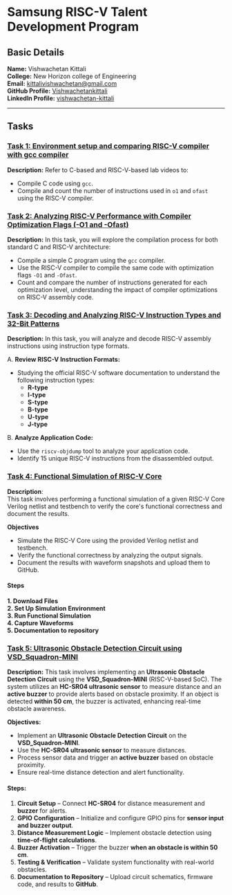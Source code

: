 # Samsung RISC-V Talent Development Program

## Basic Details 

**Name:**  Vishwachetan Kittali  
**College:** New Horizon college of Engineering  
**Email:** kittalivishwachetan@gmail.com  
**GitHub Profile:** [Vishwachetankittali](https://github.com/Vishwachetankittali)  
**LinkedIn Profile:** [vishwachetan-kittali](https://linkedin.com/in/vishwachetan-kittali)  

----

## Tasks

### [Task 1: Environment setup and comparing RISC-V compiler with gcc compiler](https://github.com/Vishwachetankittali/Samsung-RISC-V-Talent-Development-Program/tree/main/task%201)
**Description:** Refer to C-based and RISC-V-based lab videos to:

- Compile C code using `gcc`.
- Compile and count the number of instructions used in `o1` and `ofast` using the RISC-V compiler.

### [Task 2: Analyzing RISC-V Performance with Compiler Optimization Flags (-O1 and -Ofast)](https://github.com/Vishwachetankittali/Samsung-RISC-V-Talent-Development-Program/tree/main/TASK%202)
**Description:** In this task, you will explore the compilation process for both standard C and RISC-V architecture:

- Compile a simple C program using the `gcc` compiler.
- Use the RISC-V compiler to compile the same code with optimization flags `-O1` and `-Ofast`.
- Count and compare the number of instructions generated for each optimization level, understanding the impact of compiler optimizations on RISC-V assembly code.

### [Task 3: Decoding and Analyzing RISC-V Instruction Types and 32-Bit Patterns](https://github.com/Vishwachetankittali/Samsung-RISC-V-Talent-Development-Program/tree/main/TASK%203)  
**Description:** In this task, you will analyze and decode RISC-V assembly instructions using instruction type formats.

A. **Review RISC-V Instruction Formats:**  
   - Studying the official RISC-V software documentation to understand the following instruction types:  
     - **R-type**  
     - **I-type**  
     - **S-type**  
     - **B-type**  
     - **U-type**  
     - **J-type**  

B. **Analyze Application Code:**  
   - Use the `riscv-objdump` tool to analyze your application code.  
   - Identify 15 unique RISC-V instructions from the disassembled output.

### [Task 4: Functional Simulation of RISC-V Core](https://github.com/Vishwachetankittali/Samsung-RISC-V-Talent-Development-Program/tree/main/TASK%204) 

**Description**:  
This task involves performing a functional simulation of a given RISC-V Core Verilog netlist and testbench to verify the core's functional correctness and document the results.

 **Objectives**  
- Simulate the RISC-V Core using the provided Verilog netlist and testbench.  
- Verify the functional correctness by analyzing the output signals.  
- Document the results with waveform snapshots and upload them to GitHub.  

#### Steps  

 **1. Download Files**  
 **2. Set Up Simulation Environment**  
 **3. Run Functional Simulation**  
 **4. Capture Waveforms**  
**5. Documentation to repository**  

### [Task 5: Ultrasonic Obstacle Detection Circuit using VSD_Squadron-MINI](https://github.com/Vishwachetankittali/Samsung-RISC-V-Talent-Development-Program/tree/main/TASK%205)

**Description:**
This task involves implementing an **Ultrasonic Obstacle Detection Circuit** using the **VSD_Squadron-MINI** (RISC-V-based SoC). The system utilizes an **HC-SR04 ultrasonic sensor** to measure distance and an **active buzzer** to provide alerts based on obstacle proximity. If an object is detected **within 50 cm**, the buzzer is activated, enhancing real-time obstacle awareness.

**Objectives:**
- Implement an **Ultrasonic Obstacle Detection Circuit** on the **VSD_Squadron-MINI**.
- Use the **HC-SR04 ultrasonic sensor** to measure distances.
- Process sensor data and trigger an **active buzzer** based on obstacle proximity.
- Ensure real-time distance detection and alert functionality.

#### Steps:
1. **Circuit Setup** – Connect **HC-SR04** for distance measurement and **buzzer** for alerts.
2. **GPIO Configuration** – Initialize and configure GPIO pins for **sensor input and buzzer output**.
3. **Distance Measurement Logic** – Implement obstacle detection using **time-of-flight calculations**.
4. **Buzzer Activation** – Trigger the buzzer **when an obstacle is within 50 cm**.
5. **Testing & Verification** – Validate system functionality with real-world obstacles.
6. **Documentation to Repository** – Upload circuit schematics, firmware code, and results to **GitHub**.

